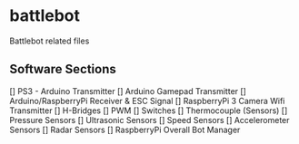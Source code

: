 # battlebot
Battlebot related files


## Software Sections
[] PS3 - Arduino Transmitter
[] Arduino Gamepad Transmitter
[] Arduino/RaspberryPi Receiver & ESC Signal
[] RaspberryPi 3 Camera Wifi Transmitter
[] H-Bridges
[] PWM
[] Switches
[] Thermocouple (Sensors)
[] Pressure Sensors
[] Ultrasonic Sensors
[] Speed Sensors
[] Accelerometer Sensors
[] Radar Sensors
[] RaspberryPi Overall Bot Manager
